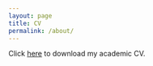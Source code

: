 ```yaml
---
layout: page
title: CV
permalink: /about/
---
```


Click [here](/assets/CVeng.pdf) to download my academic CV.